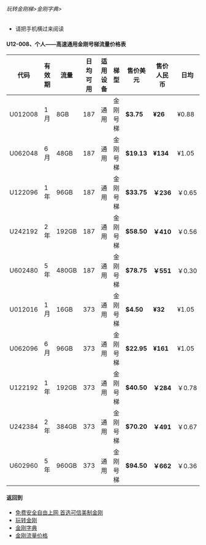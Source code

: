 ###### 玩转金刚梯>金刚字典> 

- 请把手机横过来阅读

#### U12-008、个人——高速通用金刚号梯流量价格表

|代码     |有效期|流量  |日均可用|适用设备|梯型   |售价美元|售价 人民币|日均  |月均  |年均|
|--------|-----|------|--------------|-------|------|------|-------|-----|-----|-----|
|U012008|1月  |   8GB|   187|     通用|金刚号梯|<strong>$3.75 </strong>   |<strong>¥26</strong> |¥0.88|¥26  |¥315 |
|U062048|6月  |  48GB|   187|     通用|金刚号梯|<strong> $19.13</strong> |<strong>¥134</strong>  |¥1.05|¥33  |¥268 |
|U122096|1年  |  96GB|   187|     通用|金刚号梯|<strong> $33.75</strong> |<strong>￥236</strong>  |￥0.65|￥19|￥233|
|U242192|2年  | 192GB|   187|     通用|金刚号梯|<strong> $58.50</strong>  |<strong>￥410</strong> |￥0.56	|￥17|￥202|
|U602480|5年  | 480GB|   187|     通用|金刚号梯|<strong> $78.75</strong>  |<strong>￥551</strong> |￥0.30	|￥9|￥109|
|U012016|1月  |  16GB|   373|     通用|金刚号梯|<strong> $4.50 </strong>  |<strong>¥32 </strong>  |¥1.05|¥32 |¥378|
|U062096|6月  |  96GB|   373|     通用|金刚号梯|<strong> $22.95 </strong> |<strong>¥161</strong>  |¥1.05|¥33 |¥321|
|U122192|1年  | 192GB|   373|     通用|金刚号梯|<strong> $40.50 </strong> |<strong>￥284</strong>  |￥0.78|￥23|￥280|
|U242384|2年  | 384GB|   373|     通用|金刚号梯|<strong> $70.20 </strong> |<strong>￥491</strong>  |￥0.67|￥20|￥242|
|U602960|5年  | 960GB|   373|     通用|金刚号梯|<strong> $94.50 </strong> |<strong>￥662</strong>  |￥0.36|￥11|￥130|


#### 返回到
- [免费安全自由上网 首选可信美制金刚](https://github.com/a2zitpro/web/blob/master/%E5%BE%80%E5%90%8E%E7%BF%BB.md)
- [玩转金刚](https://github.com/a2zitpro/web/blob/master/LadderFree/A.md)
- [金刚字典](https://github.com/a2zitpro/web/blob/master/LadderFree/kkDictionary/KKDictionary.md)
- [金刚流量价格](https://github.com/a2zitpro/web/blob/master/LadderFree/kkDictionary/Price/KKDTPrice.md)



